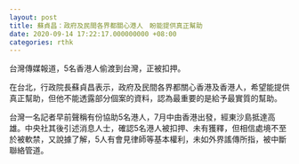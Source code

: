 ```yaml
---
layout: post
title: 蘇貞昌：政府及民間各界都關心港人　盼能提供真正幫助
date: 2020-09-14 17:22:17.000000000 +08:00
categories: rthk
---
```


台灣傳媒報道，5名香港人偷渡到台灣，正被扣押。

在台北，行政院長蘇貞昌表示，政府及民間各界都關心香港及香港人，希望能提供真正幫助，但他不能透露部分個案的資料，認為最重要的是給予最實質的幫助。

台灣一名記者早前聲稱有份協助5名港人，7月中由香港出發，經東沙島抵達高雄。中央社其後引述消息人士，確認5名港人被扣押、未有獲釋，但相信處境不至於被軟禁，又說據了解，5人有會見律師等基本權利，未如外界謠傳所指，被中斷聯絡管道。
